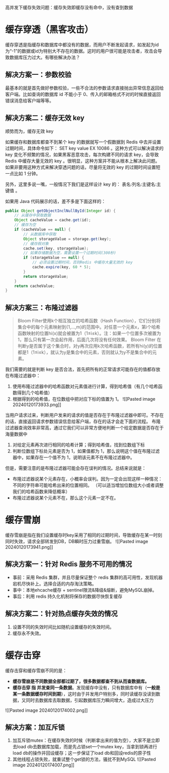 高并发下缓存失效问题：缓存失效即缓存没有命中，没有查到数据

# 缓存穿透（黑客攻击）

缓存穿透是指缓存和数据库中都没有的数据，而用户不断发起请求，如发起为id为“-1”的数据或id为特别大不存在的数据。这时的用户很可能是攻击者，攻击会导致数据库压力过大。有哪些解决办法？

## 解决方案一：参数校验

最基本的就是首先做好参数校验，一些不合法的参数请求直接抛出异常信息返回给客户端。比如查询的数据库 id 不能小于 0、传入的邮箱格式不对的时候直接返回错误消息给客户端等等。

## 解决方案二：缓存无效 key

顺势而为，缓存无效 key

如果缓存和数据库都查不到某个 key 的数据就写一个假数据到 Redis 中去并设置过期时间，具体命令如下： SET key value EX 10086 。这种方式可以解决请求的 key 变化不频繁的情况，如果黑客恶意攻击，每次构建不同的请求 key，会导致 Redis 中缓存大量无效的 key 。很明显，这种方案并不能从根本上解决此问题。如果非要用这种方式来解决穿透问题的话，尽量将无效的 key 的过期时间设置短一点比如 1 分钟。

另外，这里多说一嘴，一般情况下我们是这样设计 key 的： 表名:列名:主键名:主键值 。

如果用 Java 代码展示的话，差不多是下面这样的：

```Java
public Object getObjectInclNullById(Integer id) {
    // 从缓存中获取数据
    Object cacheValue = cache.get(id);
    // 缓存为空
    if (cacheValue == null) {
        // 从数据库中获取
        Object storageValue = storage.get(key);
        // 缓存假对象
        cache.set(key, storageValue);
        // 如果存储数据为空，需要设置一个过期时间(300秒)
        if (storageValue == null) {
            // 必须设置过期时间，否则Redis 中缓存大量无效的 key 
            cache.expire(key, 60 * 5);
        }
        return storageValue;
    }
    return cacheValue;
}
```

## 解决方案三：布隆过滤器

> Bloom Filter使用k个相互独立的哈希函数（Hash Function），它们分别将集合中的每个元素映射到{1,…,m}的范围中。对任意一个元素x，第i个哈希函数映射的位置hi(x)就会被置为1（1≤i≤k）。注：如果一个位置多次被置为1，那么只有第一次会起作用，后面几次将没有任何效果。 Bloom Filter 在判断y是否属于这个集合时，对y再次应用k次哈希函数，若所有hi(y)的位置都是1（1≤i≤k），就认为y是集合中的元素，否则就认为y不是集合中的元素。

我们需要的就是判断 key 是否合法，首先把所有的正常请求可能存在的值都存放在布隆过滤器中：
1. 使用布隆过滤器中的哈希函数对元素值进行计算，得到哈希值（有几个哈希函数得到几个哈希值）
2. 根据得到的哈希值，在位数组中把对应下标的值置为 1。
![[Pasted image 20240120173933.png]]

当用户请求过来，判断用户发来的请求的值是否存在于布隆过滤器中即可。不存在的话，直接返回请求参数错误信息给客户端，存在的话才会走下面的流程。
布隆过滤器查询效率非常高，通过它我们可以非常方便地判断一个给定数据是否存在于海量数据中
1. 对给定元素再次进行相同的哈希计算；得到哈希值，找到位数组下标
2. 判断位数组下标处元素是否为 1，如果值都为 1，那么说明这个值在布隆过滤器中，如果存在一个值不为 1，说明该元素不在布隆过滤器中。

但是，需要注意的是布隆过滤器可能会存在误判的情况。总结来说就是：
- 布隆过滤器说某个元素存在，小概率会误判。因为一定会出现这样一种情况：不同的字符串可能哈希出来的位置相同。 （可以适当增加位数组大小或者调整我们的哈希函数来降低概率）
- 布隆过滤器说某个元素不在，那么这个元素一定不在。

# 缓存雪崩

缓存雪崩是指在我们设置缓存时key采用了相同的过期时间，导致缓存在某一时刻同时失效，请求全部转发到DB，DB瞬时压力过重雪崩。
![[Pasted image 20240120173941.png]]
## 解决方案一：针对 Redis 服务不可用的情况
- 事前：采用 Redis 集群，并且尽量保证整个 redis 集群的高可用性，发现机器宕机尽快补上。选择合适的内存淘汰策略。
- 事中：本地ehcache缓存 + sentinel限流&降级&熔断，避免MySQL崩掉。
- 事后：利用 redis 持久化机制将保存的数据尽快恢复缓存
## 解决方案二：针对热点缓存失效的情况

1. 设置不同的失效时间比如随机设置缓存的失效时间。
2. 缓存永不失效。
# 缓存击穿

缓存击穿和缓存雪崩不同的是：
- **缓存雪崩是不同数据全部都过期了，很多数据都查不到从而查数据库。**
- **缓存击穿 指 并发查同一条数据**。发现缓存中没有，只有数据库中有（**一般是某一条数据缓存时间到期**），这时由于并发用户特别多，同时读缓存没读到数据，又同时去数据库去取数据，引起数据库压力瞬间增大，造成过大压力
    
![[Pasted image 20240120174002.png]]
## 解决方案：加互斥锁
1. 加互斥锁mutex：在缓存失效的时候（判断拿出来的值为空），大家不是立即去load db去数据库加载，而是先占锁set一个mutex key，当拿到锁再进行load db的操作并回设缓存；这一步保证了load db和回设redis的原子性
3. 其他线程占锁失败，就重试整个get锁的方法，骚扰不到MySQL
![[Pasted image 20240120174007.png]]
